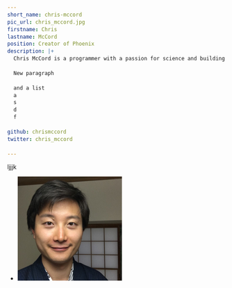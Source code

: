 ```yaml
---
short_name: chris-mccord
pic_url: chris_mccord.jpg
firstname: Chris
lastname: McCord
position: Creator of Phoenix
description: |+
  Chris McCord is a programmer with a passion for science and building things. He spends his time crafting the Phoenix Framework, working with the fine folks at DockYard, writing books like Metaprogramming Elixir, and teaching others the tools of the trade.

  New paragraph

  and a list
  a
  s
  d
  f

github: chrismccord
twitter: chris_mccord

---
```

ljjjk

* ![](/assets/images/speakers/ju-lui.png)